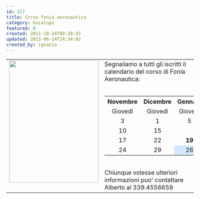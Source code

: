 ```yaml
---
id: 117
title: Corso fonia aeronautica
category: baialupo
featured: 0
created: 2011-10-24T09:28:43
updated: 2013-06-14T14:34:02
created_by: ignazio
---
```

<table border="0">
 <tbody>
  <tr>
   <td valign="top">
    <img border="0" class="baiaimgleft" height="329" src="images/stories/headphone.png" width="240"/>
   </td>
   <td valign="top">
    Segnaliamo a tutti gli iscritti il calendario del corso di Fonia Aeronautica:
    <br/>
    <br/>
    <table border="0" style="width: 100%;">
     <tbody>
      <tr>
       <th>
        Novembre
       </th>
       <th>
        Dicembre
       </th>
       <th>
        Gennaio
       </th>
      </tr>
      <tr>
       <td style="text-align: center;">
        Giovedì
       </td>
       <td style="text-align: center;">
        Giovedì
       </td>
       <td style="text-align: center;">
        Giovedì
       </td>
      </tr>
      <tr>
       <td style="text-align: center;">
        3
       </td>
       <td style="text-align: center;">
        1
       </td>
       <td style="text-align: center;">
        5
       </td>
      </tr>
      <tr>
       <td style="text-align: center;">
        10
       </td>
       <td style="text-align: center;">
        15
       </td>
       <td style="text-align: center;">
       </td>
      </tr>
      <tr>
       <td style="text-align: center;">
        17
       </td>
       <td style="text-align: center;">
        22
       </td>
       <td style="text-align: center;">
        <strong>
         19
        </strong>
       </td>
      </tr>
      <tr>
       <td style="text-align: center;">
        24
       </td>
       <td style="text-align: center;">
        29
       </td>
       <td style="text-align: center; background-color: #d5e6ff;">
        26
       </td>
      </tr>
     </tbody>
    </table>
    <br/>
    Chiunque volesse ulteriori informazioni puo' contattare Alberto al 339.4556659
   </td>
  </tr>
 </tbody>
</table>
